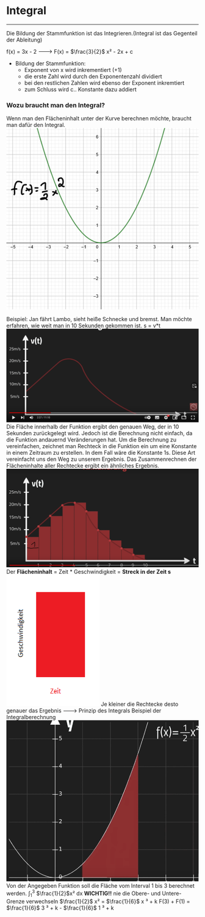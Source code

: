 # Integral
---
Die Bildung der Stammfunktion ist das Integrieren.(Integral ist das Gegenteil der Ableitung)

f(x) = 3x - 2 ---> F(x) = $\frac{3}{2}$ x² - 2x + c
- Bildung der Stammfunktion:
     -  Exponent von x wird inkrementiert (+1)
     -  die erste Zahl wird durch den Exponentenzahl dividiert
     -  bei den restlichen Zahlen wird ebenso der Exponent inkremtiert
     -  zum Schluss wird c.. Konstante dazu addiert 

### Wozu braucht man den Integral?
Wenn man den Flächeninhalt unter der Kurve berechnen möchte, braucht man dafür den Integral.
![IntegralBeispiel1.png](IntegralBeispiel1.png)

Beispiel:
Jan fährt Lambo, sieht heiße Schnecke und bremst. Man möchte erfahren, wie weit man in 10 Sekunden gekommen ist. s = v*t
![IntegralBeispiel2.png](IntegralBeispiel2.png)
Die Fläche innerhalb der Funktion ergibt den genauen Weg, der in 10 Sekunden zurückgelegt wird. Jedoch ist die Berechnung nicht einfach, da die Funktion andauernd Veränderungen hat. Um die Berechnung  zu vereinfachen, zeichnet man Rechteck in die Funktion ein um eine Konstante in einem Zeitraum zu erstellen. In dem Fall wäre die Konstante 1s. Diese Art vereinfacht uns den Weg zu unserem Ergebnis. Das Zusammenrechnen der Flächeninhalte aller Rechtecke ergibt ein ähnliches Ergebnis.
![IntegralBeispiel3.png](IntegralBeispiel3.png)
Der **Flächeninhalt** = Zeit * Geschwindigkeit = **Streck in der Zeit s**
![IntegralBeispiel4.png](IntegralBeispiel4.png)
 Je kleiner die Rechtecke desto genauer das Ergebnis ---> Prinzip des Integrals
 Beispiel der Integralberechnung
 ![IntegralBeispiel5.png](IntegralBeispiel5.png)
 Von der Angegeben Funktion soll die Fläche vom Interval 1 bis 3 berechnet werden.
 $\int_1^3$ $\frac{1}{2}$x² dx 
 **WICHTIG!!** nie die Obere- und Untere-Grenze verwechseln
 $\frac{1}{2}$ x² =  $\frac{1}{6}$ x ³ + k
 F(3) + F(1) = $\frac{1}{6}$ 3 ³ + k - $\frac{1}{6}$ 1 ³ + k 
